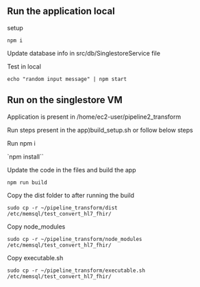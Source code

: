 ## Run the application local

setup

`npm i`

Update database info in src/db/SinglestoreService file

Test in local

`echo "random input message" | npm start`

## Run on the singlestore VM

Application is present in /home/ec2-user/pipeline2_transform

Run steps present in the app)build_setup.sh or follow below steps

Run npm i

`npm install``

Update the code in the files and build the app

`npm run build`

Copy the dist folder to after running the build

`sudo cp -r ~/pipeline_transform/dist /etc/memsql/test_convert_hl7_fhir/`

Copy node_modules

`sudo cp -r ~/pipeline_transform/node_modules /etc/memsql/test_convert_hl7_fhir/`

Copy executable.sh

`sudo cp -r ~/pipeline_transform/executable.sh /etc/memsql/test_convert_hl7_fhir/`

```

```
